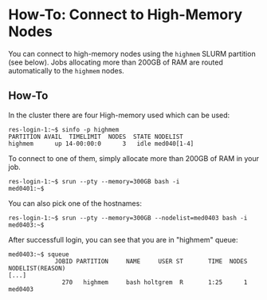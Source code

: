 # How-To: Connect to High-Memory Nodes

You can connect to high-memory nodes using the `highmem` SLURM partition (see below).
Jobs allocating more than 200GB of RAM are routed automatically to the `highmem` nodes.

## How-To

In the cluster there are four High-memory used which can be used:

```
res-login-1:~$ sinfo -p highmem
PARTITION AVAIL  TIMELIMIT  NODES  STATE NODELIST 
highmem      up 14-00:00:0      3   idle med040[1-4] 
```

To connect to one of them, simply allocate more than 200GB of RAM in your job.

```
res-login-1:~$ srun --pty --memory=300GB bash -i
med0401:~$
```

You can also pick one of the hostnames:

```
res-login-1:~$ srun --pty --memory=300GB --nodelist=med0403 bash -i
med0403:~$
```

After successfull login, you can see that you are in "highmem" queue:

```
med0403:~$ squeue
             JOBID PARTITION     NAME     USER ST       TIME  NODES NODELIST(REASON) 
[...]
               270   highmem     bash holtgrem  R       1:25      1 med0403 

```

